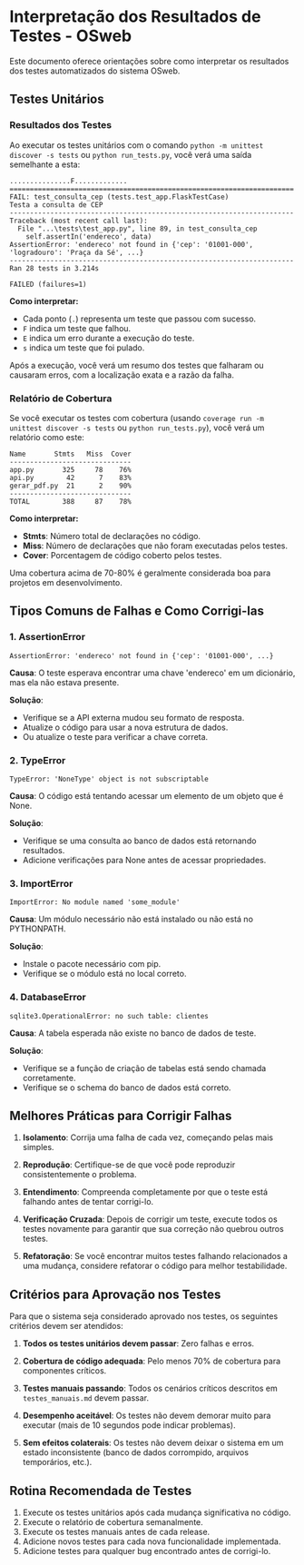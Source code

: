 # Interpretação dos Resultados de Testes - OSweb

Este documento oferece orientações sobre como interpretar os resultados dos testes automatizados do sistema OSweb.

## Testes Unitários

### Resultados dos Testes

Ao executar os testes unitários com o comando `python -m unittest discover -s tests` ou `python run_tests.py`, você verá uma saída semelhante a esta:

```
...............F.............
======================================================================
FAIL: test_consulta_cep (tests.test_app.FlaskTestCase)
Testa a consulta de CEP
----------------------------------------------------------------------
Traceback (most recent call last):
  File "...\tests\test_app.py", line 89, in test_consulta_cep
    self.assertIn('endereco', data)
AssertionError: 'endereco' not found in {'cep': '01001-000', 'logradouro': 'Praça da Sé', ...}
----------------------------------------------------------------------
Ran 28 tests in 3.214s

FAILED (failures=1)
```

**Como interpretar:**

- Cada ponto (`.`) representa um teste que passou com sucesso.
- `F` indica um teste que falhou.
- `E` indica um erro durante a execução do teste.
- `s` indica um teste que foi pulado.

Após a execução, você verá um resumo dos testes que falharam ou causaram erros, com a localização exata e a razão da falha.

### Relatório de Cobertura

Se você executar os testes com cobertura (usando `coverage run -m unittest discover -s tests` ou `python run_tests.py`), você verá um relatório como este:

```
Name       Stmts   Miss  Cover
------------------------------
app.py       325     78    76%
api.py        42      7    83%
gerar_pdf.py  21      2    90%
------------------------------
TOTAL        388     87    78%
```

**Como interpretar:**

- **Stmts**: Número total de declarações no código.
- **Miss**: Número de declarações que não foram executadas pelos testes.
- **Cover**: Porcentagem de código coberto pelos testes.

Uma cobertura acima de 70-80% é geralmente considerada boa para projetos em desenvolvimento.

## Tipos Comuns de Falhas e Como Corrigi-las

### 1. AssertionError

```
AssertionError: 'endereco' not found in {'cep': '01001-000', ...}
```

**Causa**: O teste esperava encontrar uma chave 'endereco' em um dicionário, mas ela não estava presente.

**Solução**: 
- Verifique se a API externa mudou seu formato de resposta.
- Atualize o código para usar a nova estrutura de dados.
- Ou atualize o teste para verificar a chave correta.

### 2. TypeError

```
TypeError: 'NoneType' object is not subscriptable
```

**Causa**: O código está tentando acessar um elemento de um objeto que é None.

**Solução**:
- Verifique se uma consulta ao banco de dados está retornando resultados.
- Adicione verificações para None antes de acessar propriedades.

### 3. ImportError

```
ImportError: No module named 'some_module'
```

**Causa**: Um módulo necessário não está instalado ou não está no PYTHONPATH.

**Solução**:
- Instale o pacote necessário com pip.
- Verifique se o módulo está no local correto.

### 4. DatabaseError

```
sqlite3.OperationalError: no such table: clientes
```

**Causa**: A tabela esperada não existe no banco de dados de teste.

**Solução**:
- Verifique se a função de criação de tabelas está sendo chamada corretamente.
- Verifique se o schema do banco de dados está correto.

## Melhores Práticas para Corrigir Falhas

1. **Isolamento**: Corrija uma falha de cada vez, começando pelas mais simples.

2. **Reprodução**: Certifique-se de que você pode reproduzir consistentemente o problema.

3. **Entendimento**: Compreenda completamente por que o teste está falhando antes de tentar corrigi-lo.

4. **Verificação Cruzada**: Depois de corrigir um teste, execute todos os testes novamente para garantir que sua correção não quebrou outros testes.

5. **Refatoração**: Se você encontrar muitos testes falhando relacionados a uma mudança, considere refatorar o código para melhor testabilidade.

## Critérios para Aprovação nos Testes

Para que o sistema seja considerado aprovado nos testes, os seguintes critérios devem ser atendidos:

1. **Todos os testes unitários devem passar**: Zero falhas e erros.

2. **Cobertura de código adequada**: Pelo menos 70% de cobertura para componentes críticos.

3. **Testes manuais passando**: Todos os cenários críticos descritos em `testes_manuais.md` devem passar.

4. **Desempenho aceitável**: Os testes não devem demorar muito para executar (mais de 10 segundos pode indicar problemas).

5. **Sem efeitos colaterais**: Os testes não devem deixar o sistema em um estado inconsistente (banco de dados corrompido, arquivos temporários, etc.).

## Rotina Recomendada de Testes

1. Execute os testes unitários após cada mudança significativa no código.
2. Execute o relatório de cobertura semanalmente.
3. Execute os testes manuais antes de cada release.
4. Adicione novos testes para cada nova funcionalidade implementada.
5. Adicione testes para qualquer bug encontrado antes de corrigi-lo.
